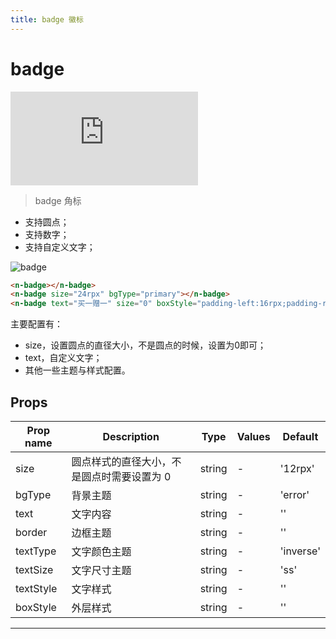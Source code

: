 ```yaml
---
title: badge 徽标
---
```


# badge

<div class="demo-box">
	<iframe scrolling="auto" frameborder="0" src="https://npro.redou.vip/h5/#/pages/display/badge" class="demo-box-iframe"></iframe>
</div>

> badge 角标

- 支持圆点；
- 支持数字；
- 支持自定义文字；

![badge](/img/coms/badge.jpg)

```html
<n-badge></n-badge>
<n-badge size="24rpx" bgType="primary"></n-badge>
<n-badge text="买一赠一" size="0" boxStyle="padding-left:16rpx;padding-right:16rpx;height:40rpx;border-radius:40rpx;"></n-badge>
```

主要配置有：

- size，设置圆点的直径大小，不是圆点的时候，设置为0即可；
- text，自定义文字；
- 其他一些主题与样式配置。

## Props

| Prop name | Description                                | Type   | Values | Default   |
| --------- | ------------------------------------------ | ------ | ------ | --------- |
| size      | 圆点样式的直径大小，不是圆点时需要设置为 0 | string | -      | '12rpx'   |
| bgType    | 背景主题                                   | string | -      | 'error'   |
| text      | 文字内容                                   | string | -      | ''        |
| border    | 边框主题                                   | string | -      | ''        |
| textType  | 文字颜色主题                               | string | -      | 'inverse' |
| textSize  | 文字尺寸主题                               | string | -      | 'ss'      |
| textStyle | 文字样式                                   | string | -      | ''        |
| boxStyle  | 外层样式                                   | string | -      | ''        |

---

